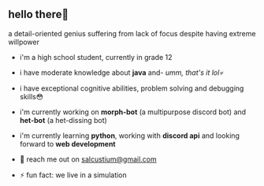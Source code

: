 ## hello there👋

a detail-oriented genius suffering from lack of focus despite having extreme willpower

- i'm a high school student, currently in grade 12
- i have moderate knowledge about **java** and- *umm, that's  it lol💀*
- i have exceptional cognitive abilities, problem solving and debugging skills😳
- i'm currently working on **morph-bot** (a multipurpose discord bot) and **het-bot** (a het-dissing bot)
- i'm currently learning **python**, working with **discord api** and looking forward to **web development** 

- 💬 reach me out on salcustium@gmail.com
+ ⚡ fun fact: we live in a simulation 

<!--
**sujalacham/sujalacham** is a ✨ _special_ ✨ repository because its `README.md` (this file) appears on your GitHub profile.

Here are some ideas to get you started:

- 🔭 I’m currently working on ...
- 🌱 I’m currently learning ...
- 👯 I’m looking to collaborate on ...
- 🤔 I’m looking for help with ...
-  Ask me about ...
- 📫 How to reach me: ...
- 😄 Pronouns: ...
-  Fun fact: ...
-->
